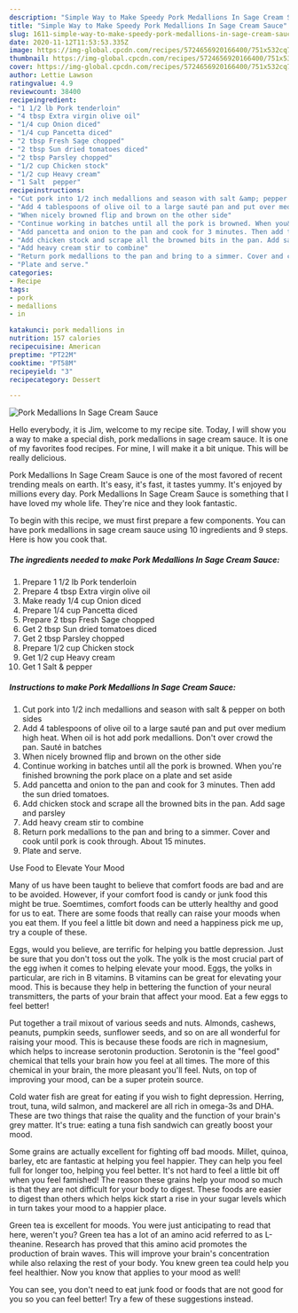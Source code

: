 ```yaml
---
description: "Simple Way to Make Speedy Pork Medallions In Sage Cream Sauce"
title: "Simple Way to Make Speedy Pork Medallions In Sage Cream Sauce"
slug: 1611-simple-way-to-make-speedy-pork-medallions-in-sage-cream-sauce
date: 2020-11-12T11:53:53.335Z
image: https://img-global.cpcdn.com/recipes/5724656920166400/751x532cq70/pork-medallions-in-sage-cream-sauce-recipe-main-photo.jpg
thumbnail: https://img-global.cpcdn.com/recipes/5724656920166400/751x532cq70/pork-medallions-in-sage-cream-sauce-recipe-main-photo.jpg
cover: https://img-global.cpcdn.com/recipes/5724656920166400/751x532cq70/pork-medallions-in-sage-cream-sauce-recipe-main-photo.jpg
author: Lettie Lawson
ratingvalue: 4.9
reviewcount: 38400
recipeingredient:
- "1 1/2 lb Pork tenderloin"
- "4 tbsp Extra virgin olive oil"
- "1/4 cup Onion diced"
- "1/4 cup Pancetta diced"
- "2 tbsp Fresh Sage chopped"
- "2 tbsp Sun dried tomatoes diced"
- "2 tbsp Parsley chopped"
- "1/2 cup Chicken stock"
- "1/2 cup Heavy cream"
- "1 Salt  pepper"
recipeinstructions:
- "Cut pork into 1/2 inch medallions and season with salt &amp; pepper on both sides"
- "Add 4 tablespoons of olive oil to a large sauté pan and put over medium high heat. When oil is hot add pork medallions. Don&#39;t over crowd the pan. Sauté in batches"
- "When nicely browned flip and brown on the other side"
- "Continue working in batches until all the pork is browned. When you&#39;re finished browning the pork place on a plate and set aside"
- "Add pancetta and onion to the pan and cook for 3 minutes. Then add the sun dried tomatoes."
- "Add chicken stock and scrape all the browned bits in the pan. Add sage and parsley"
- "Add heavy cream stir to combine"
- "Return pork medallions to the pan and bring to a simmer. Cover and cook until pork is cook through. About 15 minutes."
- "Plate and serve."
categories:
- Recipe
tags:
- pork
- medallions
- in

katakunci: pork medallions in 
nutrition: 157 calories
recipecuisine: American
preptime: "PT22M"
cooktime: "PT58M"
recipeyield: "3"
recipecategory: Dessert

---
```



![Pork Medallions In Sage Cream Sauce](https://img-global.cpcdn.com/recipes/5724656920166400/751x532cq70/pork-medallions-in-sage-cream-sauce-recipe-main-photo.jpg)

Hello everybody, it is Jim, welcome to my recipe site. Today, I will show you a way to make a special dish, pork medallions in sage cream sauce. It is one of my favorites food recipes. For mine, I will make it a bit unique. This will be really delicious.

Pork Medallions In Sage Cream Sauce is one of the most favored of recent trending meals on earth. It's easy, it's fast, it tastes yummy. It's enjoyed by millions every day. Pork Medallions In Sage Cream Sauce is something that I have loved my whole life. They're nice and they look fantastic.




To begin with this recipe, we must first prepare a few components. You can have pork medallions in sage cream sauce using 10 ingredients and 9 steps. Here is how you cook that.

<!--inarticleads1-->

##### The ingredients needed to make Pork Medallions In Sage Cream Sauce:

1. Prepare 1 1/2 lb Pork tenderloin
1. Prepare 4 tbsp Extra virgin olive oil
1. Make ready 1/4 cup Onion diced
1. Prepare 1/4 cup Pancetta diced
1. Prepare 2 tbsp Fresh Sage chopped
1. Get 2 tbsp Sun dried tomatoes diced
1. Get 2 tbsp Parsley chopped
1. Prepare 1/2 cup Chicken stock
1. Get 1/2 cup Heavy cream
1. Get 1 Salt &amp; pepper




<!--inarticleads2-->

##### Instructions to make Pork Medallions In Sage Cream Sauce:

1. Cut pork into 1/2 inch medallions and season with salt &amp; pepper on both sides
1. Add 4 tablespoons of olive oil to a large sauté pan and put over medium high heat. When oil is hot add pork medallions. Don&#39;t over crowd the pan. Sauté in batches
1. When nicely browned flip and brown on the other side
1. Continue working in batches until all the pork is browned. When you&#39;re finished browning the pork place on a plate and set aside
1. Add pancetta and onion to the pan and cook for 3 minutes. Then add the sun dried tomatoes.
1. Add chicken stock and scrape all the browned bits in the pan. Add sage and parsley
1. Add heavy cream stir to combine
1. Return pork medallions to the pan and bring to a simmer. Cover and cook until pork is cook through. About 15 minutes.
1. Plate and serve.




Use Food to Elevate Your Mood


Many of us have been taught to believe that comfort foods are bad and are to be avoided. However, if your comfort food is candy or junk food this might be true. Soemtimes, comfort foods can be utterly healthy and good for us to eat. There are some foods that really can raise your moods when you eat them. If you feel a little bit down and need a happiness pick me up, try a couple of these.

Eggs, would you believe, are terrific for helping you battle depression. Just be sure that you don't toss out the yolk. The yolk is the most crucial part of the egg iwhen it comes to helping elevate your mood. Eggs, the yolks in particular, are rich in B vitamins. B vitamins can be great for elevating your mood. This is because they help in bettering the function of your neural transmitters, the parts of your brain that affect your mood. Eat a few eggs to feel better!

Put together a trail mixout of various seeds and nuts. Almonds, cashews, peanuts, pumpkin seeds, sunflower seeds, and so on are all wonderful for raising your mood. This is because these foods are rich in magnesium, which helps to increase serotonin production. Serotonin is the "feel good" chemical that tells your brain how you feel at all times. The more of this chemical in your brain, the more pleasant you'll feel. Nuts, on top of improving your mood, can be a super protein source.

Cold water fish are great for eating if you wish to fight depression. Herring, trout, tuna, wild salmon, and mackerel are all rich in omega-3s and DHA. These are two things that raise the quality and the function of your brain's grey matter. It's true: eating a tuna fish sandwich can greatly boost your mood. 

Some grains are actually excellent for fighting off bad moods. Millet, quinoa, barley, etc are fantastic at helping you feel happier. They can help you feel full for longer too, helping you feel better. It's not hard to feel a little bit off when you feel famished! The reason these grains help your mood so much is that they are not difficult for your body to digest. These foods are easier to digest than others which helps kick start a rise in your sugar levels which in turn takes your mood to a happier place.

Green tea is excellent for moods. You were just anticipating to read that here, weren't you? Green tea has a lot of an amino acid referred to as L-theanine. Research has proved that this amino acid promotes the production of brain waves. This will improve your brain's concentration while also relaxing the rest of your body. You knew green tea could help you feel healthier. Now you know that applies to your mood as well!

You can see, you don't need to eat junk food or foods that are not good for you so you can feel better! Try  a few  of  these  suggestions  instead.

